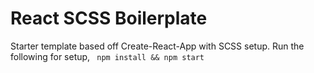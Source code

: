 # React SCSS Boilerplate
Starter template based off Create-React-App with SCSS setup. Run the following for setup,
``` npm install && npm start```